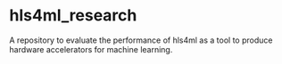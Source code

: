 # hls4ml_research
A repository to evaluate the performance of hls4ml as a tool to produce hardware accelerators for machine learning.
